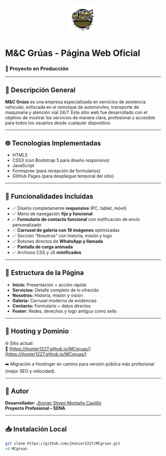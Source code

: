 <p align="center">
  <img src="./assets/img/LogoGrua1.png" alt="Logo M&C Grúas" width="100" />
</p>

# M&C Grúas - Página Web Oficial

### 🚧 Proyecto en Producción

---

## 📌 Descripción General

**M&C Grúas** es una empresa especializada en servicios de asistencia vehicular, enfocada en el remolque de automóviles, transporte de maquinaria y atención vial 24/7. Este sitio web fue desarrollado con el objetivo de mostrar los servicios de manera clara, profesional y accesible para todos los usuarios desde cualquier dispositivo.

---

## 🌐 Tecnologías Implementadas

- HTML5  
- CSS3 (con Bootstrap 5 para diseño responsivo)  
- JavaScript  
- Formspree (para recepción de formularios)  
- GitHub Pages (para despliegue temporal del sitio)

---

## 🧩 Funcionalidades Incluidas

- ✅ Diseño completamente **responsive** (PC, tablet, móvil)
- ✅ Menú de navegación **fijo y funcional**
- ✅ **Formulario de contacto funcional** con notificación de envío personalizado
- ✅ **Carrusel de galería con 19 imágenes** optimizadas
- ✅ Sección “Nosotros” con historia, misión y logo
- ✅ Botones directos de **WhatsApp y llamada**
- ✅ **Pantalla de carga animada**
- ✅ Archivos CSS y JS **minificados**

---

## 📸 Estructura de la Página

- **Inicio:** Presentación + acción rápida
- **Servicios:** Detalle completo de lo ofrecido
- **Nosotros:** Historia, misión y visión
- **Galería:** Carrusel moderno de evidencias
- **Contacto:** Formulario + datos directos
- **Footer:** Redes, derechos y logo antiguo como sello

---

## 🧾 Hosting y Dominio

🌐 Sitio actual:  
📍 [https://jhonier1227.github.io/MCgruas/](https://jhonier1227.github.io/MCgruas/)

➡️ Migración a Hostinger en camino para versión pública más profesional (mejor SEO y velocidad).

---

## 💼 Autor

**Desarrollador:** [Jhonier Stiven Montaño Castillo](https://github.com/jhonier1227)  
**Proyecto Profesional – SENA**

---

## 📥 Instalación Local

```bash
git clone https://github.com/jhonier1227/MCgruas.git
cd MCgruas


